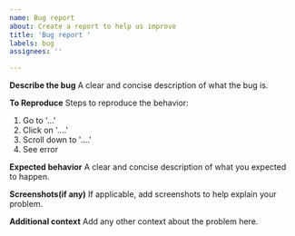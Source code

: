 ```yaml
---
name: Bug report
about: Create a report to help us improve
title: 'Bug report '
labels: bug
assignees: ''

---
```


**Describe the bug**
A clear and concise description of what the bug is.

**To Reproduce**
Steps to reproduce the behavior:
1. Go to '...'
2. Click on '....'
3. Scroll down to '....'
4. See error

**Expected behavior**
A clear and concise description of what you expected to happen.

**Screenshots(if any)**
If applicable, add screenshots to help explain your problem.

**Additional context**
Add any other context about the problem here.
